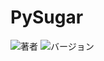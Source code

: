 # PySugar

![著者](https://img.shields.io/badge/author-KosugeLab-blueviolet)
![バージョン](https://img.shields.io/badge/version-0.0-blue)
